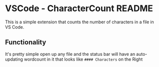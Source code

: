 # VSCode - CharacterCount README
 
This is a simple extension that counts the number of characters in a file in VS Code.  

## Functionality

It's pretty simple open up any file and the status bar will have an auto-updating wordcount in it that looks like `#### Characters` on the Right
